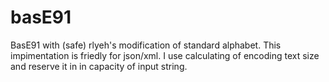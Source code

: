 # basE91

BasE91 with (safe) rlyeh's modification of standard alphabet.
This impimentation is friedly for json/xml.
I use calculating of encoding text size  and reserve it in in capacity of input string.
